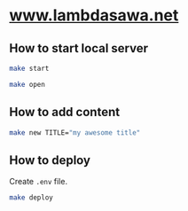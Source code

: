 # www.lambdasawa.net

## How to start local server

```sh
make start

make open
```

## How to add content

```sh
make new TITLE="my awesome title"
```

## How to deploy

Create `.env` file.

```sh
make deploy
```
